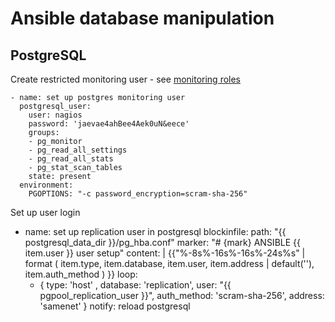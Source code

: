 Ansible database manipulation
=============================


PostgreSQL
----------


Create restricted monitoring user - see [monitoring roles][mroles]

    - name: set up postgres monitoring user
      postgresql_user:
        user: nagios
        password: 'jaevae4ahBee4Aek0uN&eece'
        groups:
        - pg_monitor
        - pg_read_all_settings
        - pg_read_all_stats
        - pg_stat_scan_tables
        state: present
      environment:
        PGOPTIONS: "-c password_encryption=scram-sha-256"

Set up user login

  - name: set up replication user in postgresql
    blockinfile:
      path: "{{ postgresql_data_dir }}/pg_hba.conf"
      marker: "# {mark} ANSIBLE {{ item.user }} user setup"
      content: |
        {{"%-8s%-16s%-16s%-24s%s" | format (
                item.type,
                item.database,
                item.user,
                item.address | default(''),
                item.auth_method
            )
        }}
    loop:
      - { type: 'host' , database: 'replication', user: "{{ pgpool_replication_user }}", auth_method: 'scram-sha-256', address: 'samenet' }
    notify: reload postgresql





[mroles]: https://www.postgresql.org/docs/10/default-roles.html
